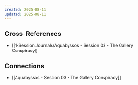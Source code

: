 ```yaml
---
created: 2025-08-11
updated: 2025-08-11
---
```




## Cross-References

- [[1-Session Journals/Aquabyssos - Session 03 - The Gallery Conspiracy]]


## Connections

- [[Aquabyssos - Session 03 - The Gallery Conspiracy]]
